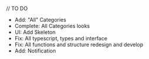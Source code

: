 // TO DO

- Add: "All" Categories
- Complete: All Categories looks
- UI: Add Skeleton
- Fix: All typescript, types and interface
- Fix: All functions and structure redesign and develop
- Add: Notification
